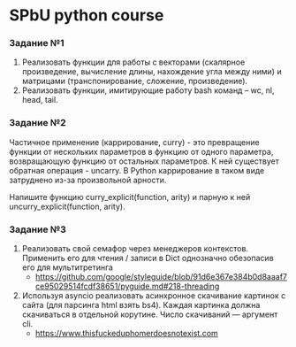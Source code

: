 # SPbU python course

### Задание №1

1. Реализовать функции для работы с векторами (скалярное произведение, вычисление длины, нахождение угла между ними)
   и матрицами (транспонирование, сложение, произведение).
2. Реализовать функции, имитирующие работу bash команд – wc, nl, head, tail.

### Задание №2

Частичное применение (каррирование, curry) - это превращение функции от нескольких параметров в функцию от одного
параметра, возвращающую функцию от остальных параметров. К ней существует обратная операция - uncarry. В Python
каррирование в таком виде затруднено из-за произвольной арности.

Напишите функцию curry_explicit(function, arity) и парную к ней uncurry_explicit(function, arity).

### Задание №3

1. Реализовать свой семафор через менеджеров контекстов. Применить его для чтения / записи в Dict однозначно обезопасив
   его для мультитретинга
    - https://github.com/google/styleguide/blob/91d6e367e384b0d8aaaf7ce95029514fcdf38651/pyguide.md#218-threading
2. Используя asyncio реализовать асинхронное скачивание картинок с сайта
   (для парсинга html взять bs4). Каждая картинка должна скачиваться в отдельной корутине. Число скачиваний — аргумент
   cli. 
    - https://www.thisfuckeduphomerdoesnotexist.com
